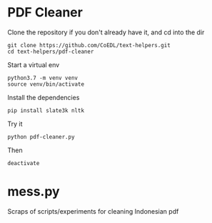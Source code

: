 # PDF Cleaner

Clone the repository if you don't already have it, and cd into the dir
```
git clone https://github.com/CoEDL/text-helpers.git
cd text-helpers/pdf-cleaner
```

Start a virtual env
```
python3.7 -m venv venv
source venv/bin/activate
```

Install the dependencies
```
pip install slate3k nltk
```

Try it
```
python pdf-cleaner.py
```

Then
```
deactivate
```
# mess.py

Scraps of scripts/experiments for cleaning Indonesian pdf 
